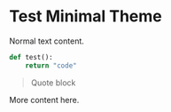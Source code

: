 # Test Minimal Theme

Normal text content.

```python
def test():
    return "code"
```

> Quote block

More content here.